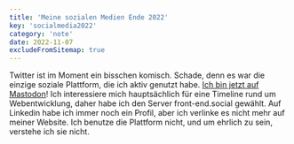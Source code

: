 ```yaml
---
title: 'Meine sozialen Medien Ende 2022'
key: 'socialmedia2022'
category: 'note'
date: 2022-11-07
excludeFromSitemap: true
---
```


Twitter ist im Moment ein bisschen komisch. Schade, denn es war die einzige soziale Plattform, die ich aktiv genutzt habe. [Ich bin jetzt auf Mastodon](https://front-end.social/@lene)! Ich interessiere mich hauptsächlich für eine Timeline rund um Webentwicklung, daher habe ich den Server front-end.social gewählt. Auf Linkedin habe ich immer noch ein Profil, aber ich verlinke es nicht mehr auf meiner Website. Ich benutze die Plattform nicht, und um ehrlich zu sein, verstehe ich sie nicht.
